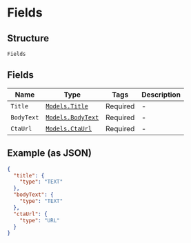 
# Fields

## Structure

`Fields`

## Fields

| Name | Type | Tags | Description |
|  --- | --- | --- | --- |
| `Title` | [`Models.Title`](/doc/models/title.md) | Required | - |
| `BodyText` | [`Models.BodyText`](/doc/models/body-text.md) | Required | - |
| `CtaUrl` | [`Models.CtaUrl`](/doc/models/cta-url.md) | Required | - |

## Example (as JSON)

```json
{
  "title": {
    "type": "TEXT"
  },
  "bodyText": {
    "type": "TEXT"
  },
  "ctaUrl": {
    "type": "URL"
  }
}
```

